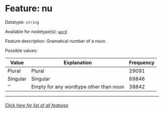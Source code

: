 # Feature: nu

Datatype: `string`

Available for nodetype(s): [`word`](wordnodefeatures.md#readme)

Feature description: Gramatical number of a noun.

Possible values: 

Value | Explanation | Frequency
--- | --- | ---
Plural | Plural | 29091
Singular | Singular | 69846
'' | Empty for any wordtype other than noun | 38842

---
###### [Click here for list of all features](home.md#readme)

